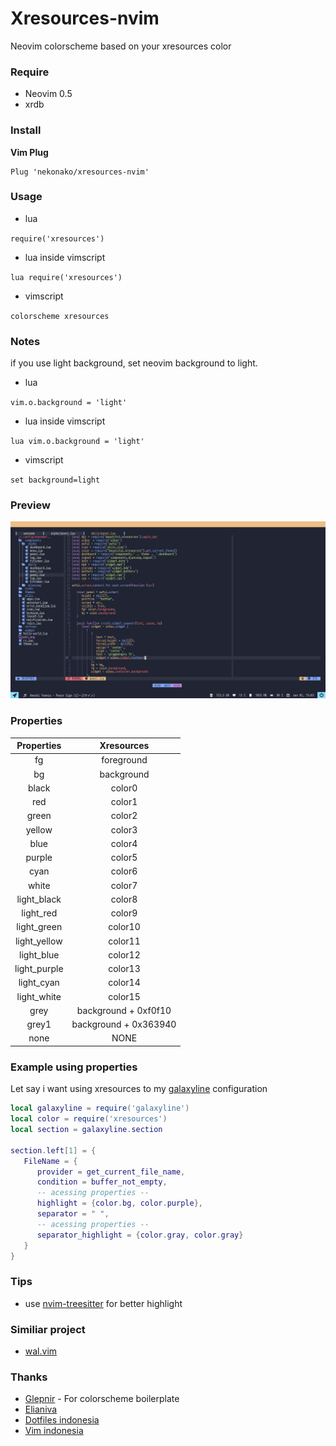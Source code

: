# Xresources-nvim
Neovim colorscheme based on your xresources color

### Require
- Neovim 0.5
- xrdb

### Install
**Vim Plug**
```vim
Plug 'nekonako/xresources-nvim'
```

### Usage

- lua

`require('xresources')`

- lua inside vimscript

`lua require('xresources')`

- vimscript

`colorscheme xresources`

### Notes
if you use light background, set neovim background to light.

- lua

`vim.o.background = 'light'`

- lua inside vimscript

`lua vim.o.background = 'light'`

- vimscript

`set background=light`

### Preview

<center>

!['Preview'](./shot.png)

</center>

### Properties

| **Properties** | **Xresources**           |
| :----------: | :--------------------: |
| fg           | foreground             |
| bg           | background             |
| black        | color0                 |
| red          | color1                 |
| green        | color2                 |
| yellow       | color3                 |
| blue         | color4                 |
| purple       | color5                 |
| cyan         | color6                 |
| white        | color7                 |
| light_black  | color8                 |
| light_red    | color9                 |
| light_green  | color10                |
| light_yellow | color11                |
| light_blue   | color12                |
| light_purple | color13                |
| light_cyan   | color14                |
| light_white  | color15                |
| grey         | background + 0xf0f10   |
| grey1        | background + 0x363940  |
| none         | NONE                   |

### Example using properties

Let say i want using xresources to my [galaxyline](https://github.com/glepnir/galaxyline.nvim) 
configuration 
```lua
local galaxyline = require('galaxyline')
local color = require('xresources')
local section = galaxyline.section

section.left[1] = {
   FileName = {
      provider = get_current_file_name,
      condition = buffer_not_empty,
      -- acessing properties --
      highlight = {color.bg, color.purple},
      separator = " ",
      -- acessing properties --
      separator_highlight = {color.gray, color.gray}
   }
}
```

### Tips
- use [nvim-treesitter](https://github.com/nvim-treesitter/nvim-treesitter) for better highlight

### Similiar project
- [wal.vim](https://github.com/dylanaraps/wal.vim)

### Thanks
- [Glepnir](https://github.com/glepnir) - For colorscheme boilerplate
- [Elianiva](https://github.com/elianiva)
- [Dotfiles indonesia](https://t.me/dotfiles_id)
- [Vim indonesia](https://t.me/VimID)


